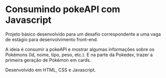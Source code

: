 # Consumindo pokeAPI com Javascript

Projeto básico desenvolvido para um desafio correspondente a uma vaga de estágio para desenvolvimento front-end.

A ideia é consumir a pokeAPI e mostrar algumas informações sobre os Pokémons (Id, nome, tipo, peso, etc.).
E na parte da Pokedex, trazer a primeira geração de Pokémon em cards.

Desenvolvido em HTML, CSS e Javascript.
##
